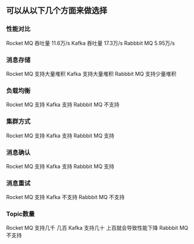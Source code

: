 ## 可以从以下几个方面来做选择
### 性能对比
Rocket MQ 吞吐量 11.6万/s
Kafka 吞吐量 17.3万/s
Rabbbit MQ 5.95万/s
### 消息存储
Rocket MQ 支持大量堆积
Kafka 支持大量堆积
Rabbbit MQ 支持少量堆积
### 负载均衡
Rocket MQ 支持
Kafka 支持
Rabbbit MQ 不支持
### 集群方式
Rocket MQ 支持
Kafka 支持
Rabbbit MQ 支持
### 消息确认
Rocket MQ 支持
Kafka 支持
Rabbbit MQ 支持
### 消息重试
Rocket MQ 支持
Kafka 不支持
Rabbbit MQ 不支持
### Topic数量
Rocket MQ  支持几千 几百
Kafka 支持几十 上百就会导致性能下降
Rabbbit MQ 不支持

